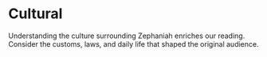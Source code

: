 # Cultural

Understanding the culture surrounding Zephaniah enriches our reading. Consider the customs, laws, and daily life that shaped the original audience.

